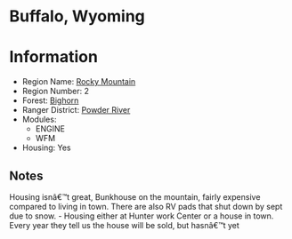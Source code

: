 
Buffalo, Wyoming
================
  
# Information  
* Region Name: [Rocky Mountain]()  
* Region Number: 2  
* Forest: [Bighorn](http://www.fs.usda.gov/bighorn)  
* Ranger District: [Powder River]()  
* Modules:  
  - ENGINE  
  - WFM  
* Housing: Yes  
  
## Notes

Housing isnâ€™t great, Bunkhouse on the mountain, fairly expensive compared to living in town. There are also RV pads that shut down by sept due to snow. - Housing either at Hunter work Center or a house in town. Every year they tell us the house will be sold, but hasnâ€™t yet